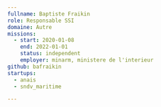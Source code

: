 ```yaml
---
fullname: Baptiste Fraikin
role: Responsable SSI
domaine: Autre
missions:
  - start: 2020-01-08
    end: 2022-01-01
    status: independent
    employer: minarm, ministere de l'interieur
github: bafraikin
startups:
  - anais
  - sndv_maritime

---
```


